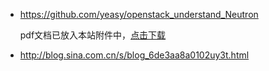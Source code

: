 - https://github.com/yeasy/openstack_understand_Neutron

	pdf文档已放入本站附件中，[点击下载](/attachment/openstack_understand_neutron.pdf)

- http://blog.sina.com.cn/s/blog_6de3aa8a0102uy3t.html

